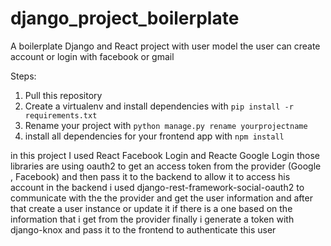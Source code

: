 # django_project_boilerplate

A boilerplate Django and React project with user model
the user can create account or login with facebook or gmail

Steps:

1. Pull this repository
2. Create a virtualenv and install dependencies with `pip install -r requirements.txt`
4. Rename your project with `python manage.py rename yourprojectname`
5. install all dependencies for your frontend app with `npm install`

in this project I used React Facebook Login and Reacte Google Login
those libraries are using oauth2 to get an access token from the provider (Google , Facebook)
and then pass it to the backend to allow it to access his account
in the backend i used django-rest-framework-social-oauth2 to communicate with the 
the provider and get the user information and after that create a user instance
or update it if there is a one based on the information that i get from the provider finally 
i generate a token with django-knox and pass it to the frontend to authenticate this user
 